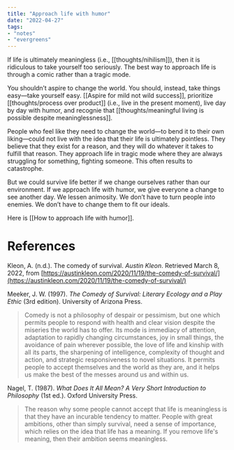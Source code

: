 ```yaml
---
title: "Approach life with humor"
date: "2022-04-27"
tags:
- "notes"
- "evergreens"
---
```


If life is ultimately meaningless (i.e., [[thoughts/nihilism]]), then it is ridiculous to take yourself too seriously. The best way to approach life is through a comic rather than a tragic mode.

You shouldn’t aspire to change the world. You should, instead, take things easy—take yourself easy. [[Aspire for mild not wild success]], prioritize [[thoughts/process over product]] (i.e., live in the present moment), live day by day with humor, and recognie that [[thoughts/meaningful living is possible despite meaninglessness]].

People who feel like they need to change the world—to bend it to their own liking—could not live with the idea that their life is ultimately pointless. They believe that they exist for a reason, and they will do whatever it takes to fulfill that reason. They approach life in tragic mode where they are always struggling for something, fighting someone. This often results to catastrophe.

But we could survive life better if we change ourselves rather than our environment. If we approach life with humor, we give everyone a change to see another day. We lessen animosity. We don’t have to turn people into enemies. We don’t have to change them to fit our ideals.

Here is [[How to approach life with humor]].

# References

Kleon, A. (n.d.). The comedy of survival. *Austin Kleon*. Retrieved March 8, 2022, from [https://austinkleon.com/2020/11/19/the-comedy-of-survival/](https://austinkleon.com/2020/11/19/the-comedy-of-survival/)

Meeker, J. W. (1997). *The Comedy of Survival: Literary Ecology and a Play Ethic* (3rd edition). University of Arizona Press.

> Comedy is not a philosophy of despair or pessimism, but one which permits people to respond with health and clear vision despite the miseries the world has to offer. Its mode is immediacy of attention, adaptation to rapidly changing circumstances, joy in small things, the avoidance of pain wherever possible, the love of life and kinship with all its parts, the sharpening of intelligence, complexity of thought and action, and strategic responsiveness to novel situations. It permits people to accept themselves and the world as they are, and it helps us make the best of the messes around us and within us.

Nagel, T. (1987). *What Does It All Mean? A Very Short Introduction to Philosophy* (1st ed.). Oxford University Press.

> The reason why some people cannot accept that life is meaningless is that they have an incurable tendency to matter. People with great ambitions, other than simply survival, need a sense of importance, which relies on the idea that life has a meaning. If you remove life's meaning, then their ambition seems meaningless.